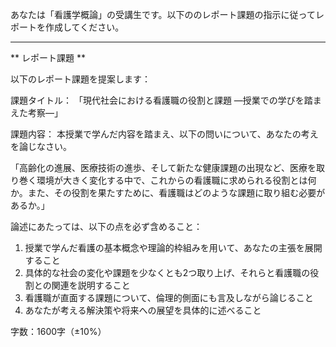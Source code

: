あなたは「看護学概論」の受講生です。以下ののレポート課題の指示に従ってレポートを作成してください。

---------------------------------------
** レポート課題 **

以下のレポート課題を提案します：

課題タイトル：
「現代社会における看護職の役割と課題 ―授業での学びを踏まえた考察―」

課題内容：
本授業で学んだ内容を踏まえ、以下の問いについて、あなたの考えを論じなさい。

「高齢化の進展、医療技術の進歩、そして新たな健康課題の出現など、医療を取り巻く環境が大きく変化する中で、これからの看護職に求められる役割とは何か。また、その役割を果たすために、看護職はどのような課題に取り組む必要があるか。」

論述にあたっては、以下の点を必ず含めること：

1. 授業で学んだ看護の基本概念や理論的枠組みを用いて、あなたの主張を展開すること
2. 具体的な社会の変化や課題を少なくとも2つ取り上げ、それらと看護職の役割との関連を説明すること
3. 看護職が直面する課題について、倫理的側面にも言及しながら論じること
4. あなたが考える解決策や将来への展望を具体的に述べること

字数：1600字（±10%）